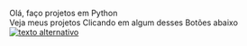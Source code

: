 Olá, faço projetos em Python <br>
Veja meus projetos Clicando em algum desses Botões abaixo<br>
[![texto alternativo][1.1]][1]

[1]: https://github.com/EnzoM123/Python
[1.1]: https://img.shields.io/badge/Python-FFD43B?style=for-the-badge&logo=python&logoColor=blue
<!---
EnzoM123/EnzoM123 is a ✨ special ✨ repository because its `README.md` (this file) appears on your GitHub profile.
You can click the Preview link to take a look at your changes.
--->
